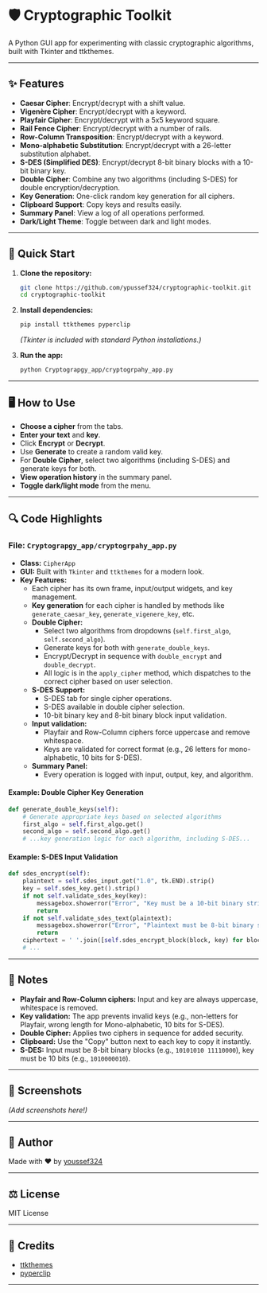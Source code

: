 # 🛡️ Cryptographic Toolkit

A Python GUI app for experimenting with classic cryptographic algorithms, built with Tkinter and ttkthemes.

---

## ✨ Features

- **Caesar Cipher**: Encrypt/decrypt with a shift value.
- **Vigenère Cipher**: Encrypt/decrypt with a keyword.
- **Playfair Cipher**: Encrypt/decrypt with a 5x5 keyword square.
- **Rail Fence Cipher**: Encrypt/decrypt with a number of rails.
- **Row-Column Transposition**: Encrypt/decrypt with a keyword.
- **Mono-alphabetic Substitution**: Encrypt/decrypt with a 26-letter substitution alphabet.
- **S-DES (Simplified DES)**: Encrypt/decrypt 8-bit binary blocks with a 10-bit binary key.
- **Double Cipher**: Combine any two algorithms (including S-DES) for double encryption/decryption.
- **Key Generation**: One-click random key generation for all ciphers.
- **Clipboard Support**: Copy keys and results easily.
- **Summary Panel**: View a log of all operations performed.
- **Dark/Light Theme**: Toggle between dark and light modes.

---

## 🚀 Quick Start

1. **Clone the repository:**
   ```bash
   git clone https://github.com/ypussef324/cryptographic-toolkit.git
   cd cryptographic-toolkit
   ```

2. **Install dependencies:**
   ```bash
   pip install ttkthemes pyperclip
   ```
   *(Tkinter is included with standard Python installations.)*

3. **Run the app:**
   ```bash
   python Cryptograpgy_app/cryptogrpahy_app.py
   ```

---

## 🖥️ How to Use

- **Choose a cipher** from the tabs.
- **Enter your text** and **key**.
- Click **Encrypt** or **Decrypt**.
- Use **Generate** to create a random valid key.
- For **Double Cipher**, select two algorithms (including S-DES) and generate keys for both.
- **View operation history** in the summary panel.
- **Toggle dark/light mode** from the menu.

---

## 🔍 Code Highlights

### File: `Cryptograpgy_app/cryptogrpahy_app.py`

- **Class:** `CipherApp`
- **GUI:** Built with `Tkinter` and `ttkthemes` for a modern look.
- **Key Features:**
  - Each cipher has its own frame, input/output widgets, and key management.
  - **Key generation** for each cipher is handled by methods like `generate_caesar_key`, `generate_vigenere_key`, etc.
  - **Double Cipher:**  
    - Select two algorithms from dropdowns (`self.first_algo`, `self.second_algo`).
    - Generate keys for both with `generate_double_keys`.
    - Encrypt/Decrypt in sequence with `double_encrypt` and `double_decrypt`.
    - All logic is in the `apply_cipher` method, which dispatches to the correct cipher based on user selection.
  - **S-DES Support:**  
    - S-DES tab for single cipher operations.
    - S-DES available in double cipher selection.
    - 10-bit binary key and 8-bit binary block input validation.
  - **Input validation:**  
    - Playfair and Row-Column ciphers force uppercase and remove whitespace.
    - Keys are validated for correct format (e.g., 26 letters for mono-alphabetic, 10 bits for S-DES).
  - **Summary Panel:**  
    - Every operation is logged with input, output, key, and algorithm.

#### Example: Double Cipher Key Generation
```python
def generate_double_keys(self):
    # Generate appropriate keys based on selected algorithms
    first_algo = self.first_algo.get()
    second_algo = self.second_algo.get()
    # ...key generation logic for each algorithm, including S-DES...
```

#### Example: S-DES Input Validation
```python
def sdes_encrypt(self):
    plaintext = self.sdes_input.get("1.0", tk.END).strip()
    key = self.sdes_key.get().strip()
    if not self.validate_sdes_key(key):
        messagebox.showerror("Error", "Key must be a 10-bit binary string (e.g., 1010000010)")
        return
    if not self.validate_sdes_text(plaintext):
        messagebox.showerror("Error", "Plaintext must be 8-bit binary string(s), separated by spaces")
        return
    ciphertext = ' '.join([self.sdes_encrypt_block(block, key) for block in plaintext.split()])
    # ...
```

---

## 📝 Notes

- **Playfair and Row-Column ciphers:** Input and key are always uppercase, whitespace is removed.
- **Key validation:** The app prevents invalid keys (e.g., non-letters for Playfair, wrong length for Mono-alphabetic, 10 bits for S-DES).
- **Double Cipher:** Applies two ciphers in sequence for added security.
- **Clipboard:** Use the "Copy" button next to each key to copy it instantly.
- **S-DES:** Input must be 8-bit binary blocks (e.g., `10101010 11110000`), key must be 10 bits (e.g., `1010000010`).

---

## 📸 Screenshots

*(Add screenshots here!)*

---

## 👤 Author

Made with ❤️ by [youssef324](https://github.com/youssef324)

---

## ⚖️ License

MIT License

---

## 🙏 Credits

- [ttkthemes](https://github.com/RedFantom/ttkthemes)
- [pyperclip](https://github.com/asweigart/pyperclip)

---